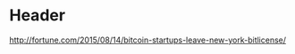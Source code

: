<!-- TITLE: Benjamin Lawsky -->
<!-- SUBTITLE: A quick summary of Benjamin Lawsky -->

# Header

http://fortune.com/2015/08/14/bitcoin-startups-leave-new-york-bitlicense/